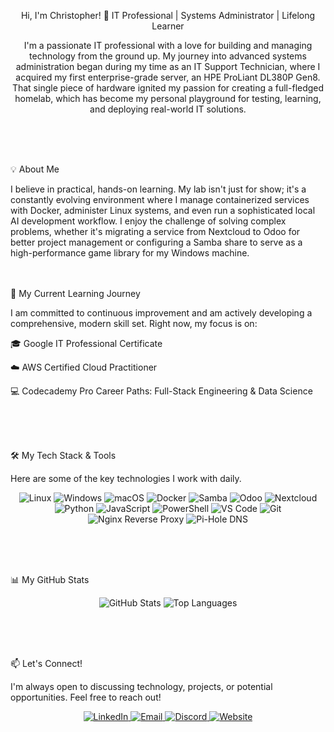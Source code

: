 <div align="center">

Hi, I'm Christopher! 👋
IT Professional | Systems Administrator | Lifelong Learner

<p>
I'm a passionate IT professional with a love for building and managing technology from the ground up. My journey into advanced systems administration began during my time as an IT Support Technician, where I acquired my first enterprise-grade server, an HPE ProLiant DL380P Gen8. That single piece of hardware ignited my passion for creating a full-fledged homelab, which has become my personal playground for testing, learning, and deploying real-world IT solutions.
</p>

</div>
</br>
</br>
</br>

💡 About Me

I believe in practical, hands-on learning. My lab isn't just for show; it's a constantly evolving environment where I manage containerized services with Docker, administer Linux systems, and even run a sophisticated local AI development workflow. I enjoy the challenge of solving complex problems, whether it's migrating a service from Nextcloud to Odoo for better project management or configuring a Samba share to serve as a high-performance game library for my Windows machine.
</br>
</br>
</br>

🚀 My Current Learning Journey

I am committed to continuous improvement and am actively developing a comprehensive, modern skill set. Right now, my focus is on:

🎓 Google IT Professional Certificate

☁️ AWS Certified Cloud Practitioner

💻 Codecademy Pro Career Paths: Full-Stack Engineering & Data Science

</br>
</br>
</br>

🛠️ My Tech Stack & Tools

Here are some of the key technologies I work with daily.

<p align="center">
<!-- Operating Systems -->
<img src="https://img.shields.io/badge/Linux-FCC624?style=for-the-badge&logo=linux&logoColor=black" alt="Linux"/>
<img src="https://img.shields.io/badge/Windows-0078D6?style=for-the-badge&logo=windows&logoColor=white" alt="Windows"/>
<img src="https://img.shields.io/badge/macOS-000000?style=for-the-badge&logo=apple&logoColor=white" alt="macOS"/>
<!-- Virtualization & Containers -->
<img src="https://img.shields.io/badge/Docker-2496ED?style=for-the-badge&logo=docker&logoColor=white" alt="Docker"/>
<!-- Networking & Services -->
<img src="https://img.shields.io/badge/Samba-3352A5?style=for-the-badge&logo=samba&logoColor=white" alt="Samba"/>
<img src="https://img.shields.io/badge/Odoo-875A7B?style=for-the-badge&logo=odooc&logoColor=white" alt="Odoo"/>
<img src="https://img.shields.io/badge/Nextcloud-0082C9?style=for-the-badge&logo=nextcloud&logoColor=white" alt="Nextcloud"/>
<!-- Development & Tools -->
<img src="https://img.shields.io/badge/Python-3776AB?style=for-the-badge&logo=python&logoColor=white" alt="Python"/>
<img src="https://img.shields.io/badge/JavaScript-F7DF1E?style=for-the-badge&logo=javascript&logoColor=black" alt="JavaScript"/>
<img src="https://img.shields.io/badge/PowerShell-5391FE?style=for-the-badge&logo=powershell&logoColor=white" alt="PowerShell"/>
<img src="https://img.shields.io/badge/VS_Code-007ACC?style=for-the-badge&logo=visual-studio-code&logoColor=white" alt="VS Code"/>
<img src="https://img.shields.io/badge/GIT-E44C30?style=for-the-badge&logo=git&logoColor=white" alt="Git"/>
<img src="https://img.shields.io/badge/Nginx-009639?style=for-the-badge&logo=nginx&logoColor=white" alt="Nginx Reverse Proxy"/>
<img src="https://img.shields.io/badge/Pi--hole-960606?style=for-the-badge&logo=pi-hole&logoColor=white" alt="Pi-Hole DNS"/>
</p>
</br>
</br>
</br>

📊 My GitHub Stats

<p align="center">
<img src="https://github-readme-stats.vercel.app/api?username=Netherwarlord&show_icons=true&theme=radical" alt="GitHub Stats" />
<img src="https://github-readme-stats.vercel.app/api/top-langs/?username=Netherwarlord&layout=compact&theme=radical" alt="Top Languages" />
</p>
</br>
</br>
</br>

📫 Let's Connect!

I'm always open to discussing technology, projects, or potential opportunities. Feel free to reach out!

<p align="center">
<a href="https://www.linkedin.com/in/christopher-clendening-92192932a/" target="_blank">
<img src="https://img.shields.io/badge/LinkedIn-0077B5?style=for-the-badge&logo=linkedin&logoColor=white" alt="LinkedIn"/>
</a>
<a href="mailto:YOUR_EMAIL@example.com" target="_blank">
<img src="https://img.shields.io/badge/Email-D14836?style=for-the-badge&logo=gmail&logoColor=white" alt="Email"/>
</a>
<a href="https://discordapp.com/users/.crysisaverted" target="_blank">
<img src="https://img.shields.io/badge/Discord-5865F2?style=for-the-badge&logo=discord&logoColor=white" alt="Discord"/>
</a>
<a href="https://infernalaquatics.com" target="_blank">
<img src="https://img.shields.io/badge/Website-4A90E2?style=for-the-badge&logo=google-chrome&logoColor=white" alt="Website"/>
</a>
</p>

